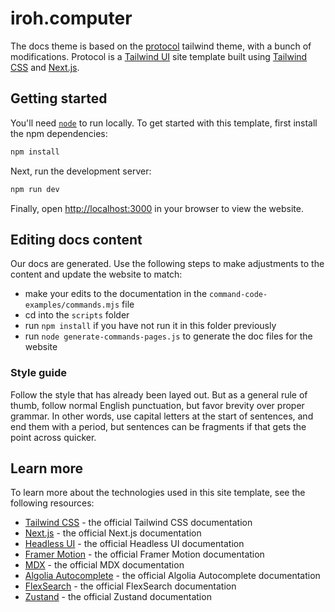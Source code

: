 # iroh.computer

The docs theme is based on the [protocol](https://protocol.tailwindui.com) tailwind theme, with a bunch of modifications. Protocol is a [Tailwind UI](https://tailwindui.com) site template built using [Tailwind CSS](https://tailwindcss.com) and [Next.js](https://nextjs.org). 

## Getting started

You'll need [`node`](https://nodejs.org/) to run locally. To get started with this template, first install the npm dependencies:

```bash
npm install
```

Next, run the development server:

```bash
npm run dev
```

Finally, open [http://localhost:3000](http://localhost:3000) in your browser to view the website.

## Editing docs content
Our docs are generated. Use the following steps to make adjustments to the content and update the website to match:

- make your edits to the documentation in the `command-code-examples/commands.mjs` file
- cd into the `scripts` folder
- run `npm install` if you have not run it in this folder previously
- run `node generate-commands-pages.js` to generate the doc files for the website

### Style guide
Follow the style that has already been layed out. But as a general rule of thumb, follow normal English punctuation, but favor brevity over proper grammar. In other words, use capital letters at the start of sentences, and end them with a period, but sentences can be fragments if that gets the point across quicker.

## Learn more

To learn more about the technologies used in this site template, see the following resources:

- [Tailwind CSS](https://tailwindcss.com/docs) - the official Tailwind CSS documentation
- [Next.js](https://nextjs.org/docs) - the official Next.js documentation
- [Headless UI](https://headlessui.dev) - the official Headless UI documentation
- [Framer Motion](https://www.framer.com/docs/) - the official Framer Motion documentation
- [MDX](https://mdxjs.com/) - the official MDX documentation
- [Algolia Autocomplete](https://www.algolia.com/doc/ui-libraries/autocomplete/introduction/what-is-autocomplete/) - the official Algolia Autocomplete documentation
- [FlexSearch](https://github.com/nextapps-de/flexsearch) - the official FlexSearch documentation
- [Zustand](https://docs.pmnd.rs/zustand/getting-started/introduction) - the official Zustand documentation
